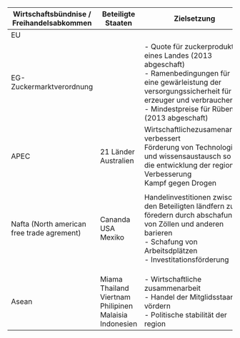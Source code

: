 | Wirtschaftsbündnise / Freihandelsabkommen   | Beteiligte Staaten                                                    | Zielsetzung                                                                                                                                                                                                    |
| ------------------------------------------- | --------------------------------------------------------------------- | -------------------------------------------------------------------------------------------------------------------------------------------------------------------------------------------------------------- |
| EU                                          |                                                                       |                                                                                                                                                                                                                |
| EG-Zuckermarktverordnung                    |                                                                       | - Quote für zuckerproduktion eines Landes (2013 abgeschaft)<br>- Ramenbedingungen für eine gewärleistung der versorgungssicherheit für erzeuger und verbraucher<br>- Mindestpreise für Rüben (2013 abgeschaft) |
| APEC                                        | 21 Länder<br>Australien                                               | Wirtschaftlichezusamenarbeit verbessert<br>Förderung von Technologie und wissensaustausch so wie die entwicklung der region<br>Verbesserung <br>Kampf gegen Drogen                                             |
|                                             |                                                                       |                                                                                                                                                                                                                |
| Nafta (North american  free trade agrement) | Cananda<br>USA<br>Mexiko                                              | Handelinvestitionen zwischen den Beteiligten ländfern zu föredern durch abschafung von Zöllen und anderen barieren<br>- Schafung von Arbeitsdplätzen<br>- Investitationsförderung                              |
|                                             |                                                                       |                                                                                                                                                                                                                |
|                                             |                                                                       |                                                                                                                                                                                                                |
|                                             |                                                                       |                                                                                                                                                                                                                |
| Asean                                       | Miama<br>Thailand<br>Viertnam<br>Philipinen<br>Malaisia<br>Indonesien | - Wirtschaftliche zusammenarbeit<br>- Handel der Mitglidsstaarten vördern<br>- Politische stabilität der region                                                                                                |